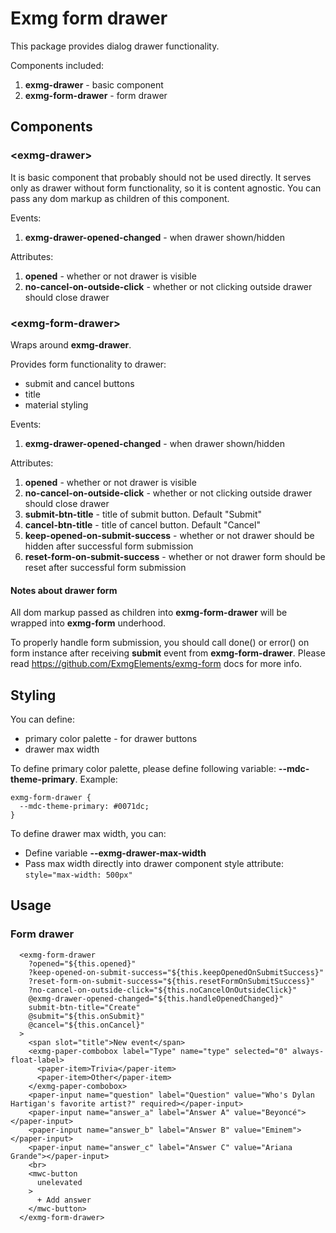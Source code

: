 # Exmg form drawer

This package provides dialog drawer functionality.

Components included:
1. **exmg-drawer** - basic component
2. **exmg-form-drawer** - form drawer

## Components
### \<exmg-drawer>

It is basic component that probably should not be used directly.
It serves only as drawer without form functionality, so it is content agnostic.
You can pass any dom markup as children of this component.

Events:
1. **exmg-drawer-opened-changed** - when drawer shown/hidden 

Attributes:
1. **opened** - whether or not drawer is visible
2. **no-cancel-on-outside-click** - whether or not clicking outside drawer should close drawer


### \<exmg-form-drawer>

Wraps around **exmg-drawer**.

Provides form functionality to drawer:
* submit and cancel buttons
* title
* material styling
 
Events:
1. **exmg-drawer-opened-changed** - when drawer shown/hidden 

Attributes:
1. **opened** - whether or not drawer is visible
2. **no-cancel-on-outside-click** - whether or not clicking outside drawer should close drawer
3. **submit-btn-title** - title of submit button. Default "Submit"
4. **cancel-btn-title** - title of cancel button. Default "Cancel"
5. **keep-opened-on-submit-success** - whether or not drawer should be hidden after successful form submission
6. **reset-form-on-submit-success** - whether or not drawer form should be reset after successful form submission

#### Notes about drawer form

All dom markup passed as children into **exmg-form-drawer** will be wrapped into **exmg-form** underhood.

To properly handle form submission, you should call done() or error() on form instance after receiving **submit**
event from **exmg-form-drawer**. Please read https://github.com/ExmgElements/exmg-form docs for more info.

## Styling

You can define:
*  primary color palette - for drawer buttons
*  drawer max width

To define primary color palette, please define following variable: **--mdc-theme-primary**.
Example:
```
exmg-form-drawer {
  --mdc-theme-primary: #0071dc;
}
```

To define drawer max width, you can:
* Define variable **--exmg-drawer-max-width**
* Pass max width directly into drawer component style attribute: ```style="max-width: 500px"``` 

## Usage

### Form drawer

```
  <exmg-form-drawer
    ?opened="${this.opened}"
    ?keep-opened-on-submit-success="${this.keepOpenedOnSubmitSuccess}"
    ?reset-form-on-submit-success="${this.resetFormOnSubmitSuccess}"
    ?no-cancel-on-outside-click="${this.noCancelOnOutsideClick}"
    @exmg-drawer-opened-changed="${this.handleOpenedChanged}"
    submit-btn-title="Create"
    @submit="${this.onSubmit}"
    @cancel="${this.onCancel}"
  >
    <span slot="title">New event</span>
    <exmg-paper-combobox label="Type" name="type" selected="0" always-float-label>
      <paper-item>Trivia</paper-item>
      <paper-item>Other</paper-item>
    </exmg-paper-combobox>
    <paper-input name="question" label="Question" value="Who's Dylan Hartigan's favorite artist?" required></paper-input>
    <paper-input name="answer_a" label="Answer A" value="Beyoncé"></paper-input>
    <paper-input name="answer_b" label="Answer B" value="Eminem"></paper-input>
    <paper-input name="answer_c" label="Answer C" value="Ariana Grande"></paper-input>
    <br>
    <mwc-button
      unelevated
    >
      + Add answer
    </mwc-button>
  </exmg-form-drawer>
```
